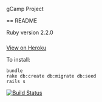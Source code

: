 gCamp Project

== README

Ruby version
2.2.0

###

[View on Heroku](https://pacific-sierra-8678.herokuapp.com)


To install:
```
bundle
rake db:create db:migrate db:seed
rails s

```

[![Build Status](https://travis-ci.org/alexandrahanley/gcamp-alexandra-hanley.svg?branch=master)](https://travis-ci.org/alexandrahanley/gcamp-alexandra-hanley)
